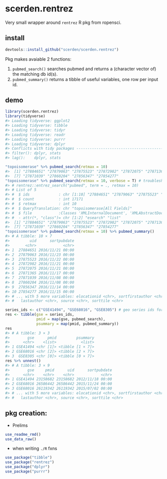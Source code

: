 
<!-- README.md is generated from README.Rmd. Please edit that file -->
scerden.rentrez
===============

Very small wrapper around `rentrez` R pkg from ropensci.

install
-------

``` r
devtools::install_github("scerden/scerden.rentrez")
```

Pkg makes avaiable 2 functions:
1. `pubmed_search()` searches pubmed and returns a (character vector of) the matching db id(s).
2. `pubmed_summary()` returns a tibble of useful variables, one row per input id.

demo
----

``` r
library(scerden.rentrez)
library(tidyverse)
#> Loading tidyverse: ggplot2
#> Loading tidyverse: tibble
#> Loading tidyverse: tidyr
#> Loading tidyverse: readr
#> Loading tidyverse: purrr
#> Loading tidyverse: dplyr
#> Conflicts with tidy packages ----------------------------------------------
#> filter(): dplyr, stats
#> lag():    dplyr, stats

"topoisomerase" %>% pubmed_search(retmax = 10)
#>  [1] "27884651" "27879063" "27875523" "27872982" "27872075" "27871365"
#>  [7] "27871039" "27860204" "27856347" "27854277"
"topoisomerase" %>% pubmed_search(retmax = 10, verbose = T) # troubleshooting
#> # rentrez::entrez_search("pubmed", term = ., retmax = 10) 
#> # List of 5
#> #  $ ids             : chr [1:10] "27884651" "27879063" "27875523" "27872982" ...
#> #  $ count           : int 17171
#> #  $ retmax          : int 10
#> #  $ QueryTranslation: chr "topoisomerase[All Fields]"
#> #  $ file            :Classes 'XMLInternalDocument', 'XMLAbstractDocument' <externalptr> 
#> #  - attr(*, "class")= chr [1:2] "esearch" "list"
#>  [1] "27884651" "27879063" "27875523" "27872982" "27872075" "27871365"
#>  [7] "27871039" "27860204" "27856347" "27854277"
"topoisomerase" %>% pubmed_search(retmax = 10) %>% pubmed_summary()
#> # A tibble: 10 × 7
#>         uid      sortpubdate
#>       <chr>            <chr>
#> 1  27884651 2016/11/21 00:00
#> 2  27879063 2016/11/23 00:00
#> 3  27875523 2016/11/22 00:00
#> 4  27872982 2016/11/21 00:00
#> 5  27872075 2016/11/21 00:00
#> 6  27871365 2016/11/17 00:00
#> 7  27871039 2016/11/08 00:00
#> 8  27860204 2016/11/08 00:00
#> 9  27856347 2016/11/14 00:00
#> 10 27854277 2016/11/15 00:00
#> # ... with 5 more variables: elocationid <chr>, sortfirstauthor <chr>,
#> #   lastauthor <chr>, source <chr>, sorttile <chr>

series_ids <- c("GSE41494", "GSE68016", "GSE8305") # geo series ids for which you want to track down citing papers
res <- tibble(gse = series_ids, 
              pmid = map(gse, pubmed_search),
              psummary = map(pmid, pubmed_summary))
res
#> # A tibble: 3 × 3
#>        gse      pmid         psummary
#>      <chr>    <list>           <list>
#> 1 GSE41494 <chr [1]> <tibble [1 × 7]>
#> 2 GSE68016 <chr [2]> <tibble [2 × 7]>
#> 3  GSE8305 <chr [0]> <tibble [0 × 7]>
res %>% unnest()
#> # A tibble: 3 × 9
#>        gse     pmid      uid      sortpubdate
#>      <chr>    <chr>    <chr>            <chr>
#> 1 GSE41494 23158682 23158682 2012/11/18 00:00
#> 2 GSE68016 26586442 26586442 2015/11/24 00:00
#> 3 GSE68016 26119342 26119342 2015/07/02 00:00
#> # ... with 5 more variables: elocationid <chr>, sortfirstauthor <chr>,
#> #   lastauthor <chr>, source <chr>, sorttile <chr>
```

pkg creation:
-------------

-   Prelims

``` r
use_readme_rmd()
use_data_raw()
```

-   when writing `./R` fxns

``` r
use_package("tibble")
use_package("rentrez")
use_package("dplyr")
use_package("purrr")
```
